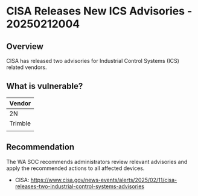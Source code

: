 # CISA Releases New ICS Advisories - 20250212004

## Overview

CISA has released two advisories for Industrial Control Systems (ICS) related vendors.

## What is vulnerable?

| Vendor  |
| ------- |
| 2N      |
| Trimble |
|         |

## Recommendation

The WA SOC recommends administrators review relevant advisories and apply the recommended actions to all affected devices.

- CISA: <https://www.cisa.gov/news-events/alerts/2025/02/11/cisa-releases-two-industrial-control-systems-advisories>
